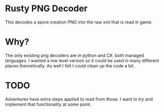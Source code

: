 # Rusty PNG Decoder
This decodes a spore creation PNG into the raw xml that is read in game.
# Why?
The only existing png decoders are in python and C#, both managed languages. I wanted a low level version so it could be used in many different places theoretically. As well I felt I could clean up the code a bit.
# TODO
Adventures have extra steps applied to read from those. I want to try and implement that functionality at some point.
